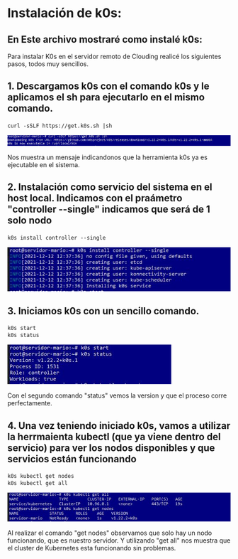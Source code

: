 # Instalación de k0s:
## En Este archivo mostraré como instalé k0s:

Para instalar K0s en el servidor remoto de Clouding realicé los siguientes pasos, todos muy sencillos.

## 1. Descargamos k0s con el comando k0s y le aplicamos el sh para ejecutarlo en el mismo comando.
```
curl -sSLF https://get.k0s.sh |sh
```

![i1](https://github.com/mloparj10/Proyecto-k0s/blob/main/images/instalacionk0s/i1.JPG)

Nos muestra un mensaje indicandonos que la herramienta k0s ya es ejecutable en el sistema.
## 2. Instalación como servicio del sistema en el host local. Indicamos con el praámetro "controller --single" indicamos que será de 1 solo nodo
```
k0s install controller --single
```
![i1](https://github.com/mloparj10/Proyecto-k0s/blob/main/images/instalacionk0s/i2.JPG)


## 3. Iniciamos k0s con un sencillo comando.
```
k0s start
k0s status
```
![i1](https://github.com/mloparj10/Proyecto-k0s/blob/main/images/instalacionk0s/i3.JPG)

Con el segundo comando "status" vemos la version y que el proceso corre perfectamente.

## 4. Una vez teniendo iniciado k0s, vamos a utilizar la herrmaienta kubectl (que ya viene dentro del servicio) para ver los nodos disponibles y que servicios están funcionando

```
k0s kubectl get nodes
k0s kubectl get all
```
![i1](https://github.com/mloparj10/Proyecto-k0s/blob/main/images/instalacionk0s/i4.JPG)

Al realizar el comando "get nodes" observamos que solo hay un nodo funcionando, que es nuestro servidor. Y utilizando "get all" nos muestra que el cluster de Kubernetes esta funcionando sin problemas.
